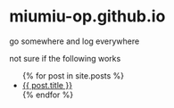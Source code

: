 # miumiu-op.github.io
go somewhere and log everywhere

not sure if the following works

<ul>
  {% for post in site.posts %}
    <li>
      <a href="{{ post.url }}">{{ post.title }}</a>
    </li>
  {% endfor %}
</ul>
